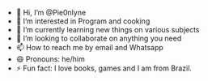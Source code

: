 - 👋 Hi, I’m @Pie0nlyne
- 👀 I’m interested in Program and cooking
- 🌱 I’m currently learning new things on various subjects
- 💞️ I’m looking to collaborate on anything you need
- 📫 How to reach me by email and Whatsapp
- 😄 Pronouns: he/him
- ⚡ Fun fact: I love books, games and I am from Brazil.

<!---
Pie0nlyne/Pie0nlyne is a ✨ special ✨ repository because its `README.md` (this file) appears on your GitHub profile.
You can click the Preview link to take a look at your changes.
--->
